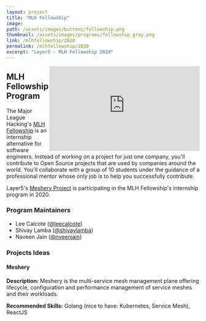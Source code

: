 ```yaml
---
layout: project
title: "MLH Fellowship"
image:
path: /assets/images/buttons/fellowship.png
thumbnail: /assets/images/programs/fellowship_gray.png
link: /mlhfellowship/2020
permalink: /mlhfellowship/2020
excerpt: "Layer5 - MLH Fellowship 2020"
---
```


<div id="layer5-intro" class="card-content" style="position:relative;float:right;" ><iframe width="392" height="220.5" src="https://www.youtube.com/embed/0yN5T5LB9ps" frameborder="0" allow="accelerometer; autoplay; encrypted-media; gyroscope; picture-in-picture" allowfullscreen></iframe></div>

## MLH Fellowship Program

The Major League Hacking's [MLH Fellowship](https://https://fellowship.mlh.io/) is an internship alternative for software engineers. Instead of working on a project for just one company, you'll contribute to Open Source projects that are used by companies around the world. You'll collaborate with a group of 10 students under the guidance of a professional mentor whose only job is to help you successfully contribute.

Layer5's [Meshery Project](https://https://meshery.io/) is participating in the MLH Fellowship's internship program in 2020. 

### Program Maintainers

- Lee Calcote ([@leecalcote](https://github.com/leecalcote)\)
- Shivay Lamba ([@shivaylamba](https://github.com/shivaylamba)\)
- Naveen Jain ([@nveenjain](https://github.com/nveenjain)\)

### Projects Ideas

#### Meshery

<b>Description:</b> 
Meshery is the multi-service mesh management plane offering lifecycle, configuration and performance management of service meshes and their workloads.

<b>Recommended Skills:</b> 
Golang (nice to have: Kubernetes, Service Mesh), ReactJS
